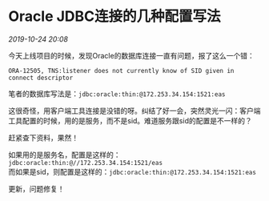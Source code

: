 # Oracle JDBC连接的几种配置写法

_2019-10-24_ _20:08_

今天上线项目的时候，发现Oracle的数据库连接一直有问题，报了这么一个错：
```
ORA-12505, TNS:listener does not currently know of SID given in connect descriptor
```

笔者的数据库写法是：`jdbc:oracle:thin:@172.253.34.154:1521:eas`

这很奇怪，用客户端工具连接是没错的呀。纠结了好一会，突然灵光一闪：客户端工具配置的时候，用的是服务，而不是sid。难道服务跟sid的配置是不一样的？

赶紧查下资料，果然！

如果用的是服务名，配置是这样的：`jdbc:oracle:thin:@//172.253.34.154:1521/eas`  
而如果是sid，则配置是这样的：`jdbc:oracle:thin:@172.253.34.154:1521:eas`

更新，问题修复！